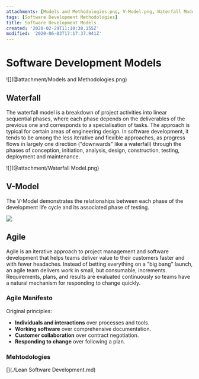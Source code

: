 ```yaml
---
attachments: [Models and Methodologies.png, V-Model.png, Waterfall Model.png]
tags: [Software Development Methodologies]
title: Software Development Models
created: '2020-02-29T11:10:38.155Z'
modified: '2020-06-03T17:17:37.941Z'
---
```


# Software Development Models

![](@attachment/Models and Methodologies.png)

## Waterfall

The waterfall model is a breakdown of project activities into linear sequential phases, where each phase depends on the deliverables of the previous one and corresponds to a specialisation of tasks. The approach is typical for certain areas of engineering design. In software development, it tends to be among the less iterative and flexible approaches, as progress flows in largely one direction ("downwards" like a waterfall) through the phases of conception, initiation, analysis, design, construction, testing, deployment and maintenance.

![](@attachment/Waterfall Model.png)

## V-Model

The V-Model demonstrates the relationships between each phase of the development life cycle and its associated phase of testing.

![](@attachment/V-Model.png)

## Agile

Agile is an iterative approach to project management and software development that helps teams deliver value to their customers faster and with fewer headaches. Instead of betting everything on a "big bang" launch, an agile team delivers work in small, but consumable, increments. Requirements, plans, and results are evaluated continuously so teams have a natural mechanism for responding to change quickly.

### Agile Manifesto

Original principles:

- **Individuals and interactions** over processes and tools.
- **Working software** over comprehensive documentation.
- **Customer collaboration** over contract negotiation.
- **Responding to change** over following a plan.

### Mehtodologies

[](./Lean Software Development.md) [](./Scrum.md) [](./Kanban.md)

